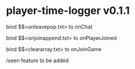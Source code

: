 # player-time-logger v0.1.1

bind $$<onleavepop.txt> to onChat

bind $$<onjoinappend.txt> to onPlayerJoined

bind $$<cleararray.txt> to onJoinGame


/seen feature to be added 
